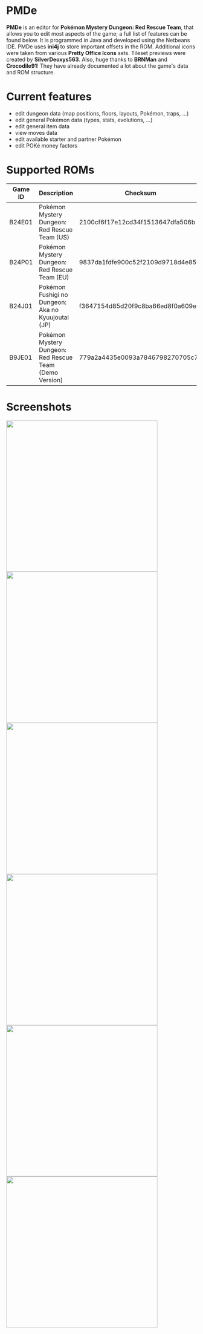 # PMDe
**PMDe** is an editor for **Pokémon Mystery Dungeon: Red Rescue Team**, that allows you to edit most aspects of the game; a full list of features can be found below. It is programmed in Java and developed using the Netbeans IDE.
PMDe uses **ini4j** to store important offsets in the ROM. Additional icons were taken from various **Pretty Office Icons** sets. Tileset previews were created by **SilverDeoxys563**. Also, huge thanks to **BRNMan** and **Crocodile91**! They have already documented a lot about the game's data and ROM structure.

# Current features
- edit dungeon data (map positions, floors, layouts, Pokémon, traps, ...)
- edit general Pokémon data (types, stats, evolutions, ...)
- edit general item data
- view moves data
- edit available starter and partner Pokémon
- edit POKé money factors

# Supported ROMs
| Game ID | Description | Checksum |
| -- | ----------- | -------- |
| B24E01 | Pokémon Mystery Dungeon: Red Rescue Team (US) | 2100cf6f17e12cd34f1513647dfa506b |
| B24P01 | Pokémon Mystery Dungeon: Red Rescue Team (EU) | 9837da1fdfe900c52f2109d9718d4e85 |
| B24J01 | Pokémon Fushigi no Dungeon: Aka no Kyuujoutai (JP) | f3647154d85d20f9c8ba66ed8f0a609e |
| B9JE01 | Pokémon Mystery Dungeon: Red Rescue Team (Demo Version) | 779a2a4435e0093a7846798270705c76 |

# Screenshots
<img src="http://neomariogalaxy.bplaced.net/data/pictures/Mystery2-DungeonLayoutEditor.png" width="400"/> <img src="http://neomariogalaxy.bplaced.net/data/pictures/Mystery2-DungeonPokemonEditor.png" width="400"/>
<img src="http://neomariogalaxy.bplaced.net/data/pictures/Mystery2-MapEditor.png" width="400"/> <img src="http://neomariogalaxy.bplaced.net/data/pictures/Mystery2-DungeonTrapsEditor.png" width="400"/>
<img src="http://neomariogalaxy.bplaced.net/data/pictures/Mystery2-PokemonEditor.png" width="400"/> <img src="http://neomariogalaxy.bplaced.net/data/pictures/Mystery2-ItemEditor.png" width="400"/>
